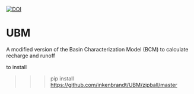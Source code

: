 [![DOI](https://zenodo.org/badge/80025689.svg)](https://zenodo.org/badge/latestdoi/80025689)

# UBM
A modified version of the Basin Characterization Model (BCM) to calculate recharge and runoff


to install 

>>>pip install https://github.com/inkenbrandt/UBM/zipball/master
